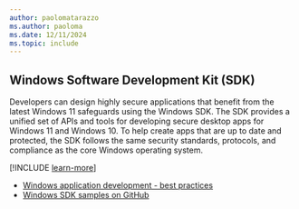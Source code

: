 ```yaml
---
author: paolomatarazzo
ms.author: paoloma
ms.date: 12/11/2024
ms.topic: include
---
```


## Windows Software Development Kit (SDK)

Developers can design highly secure applications that benefit from the latest Windows 11 safeguards using the Windows SDK. The SDK provides a unified set of APIs and tools for developing secure desktop apps for Windows 11 and Windows 10. To help create apps that are up to date and protected, the SDK follows the same security standards, protocols, and compliance as the core Windows operating system.

[!INCLUDE [learn-more](learn-more.md)]

- [Windows application development - best practices](/windows/apps/get-started/best-practices)
- [Windows SDK samples on GitHub](https://github.com/microsoft/WindowsAppSDK-Samples)
